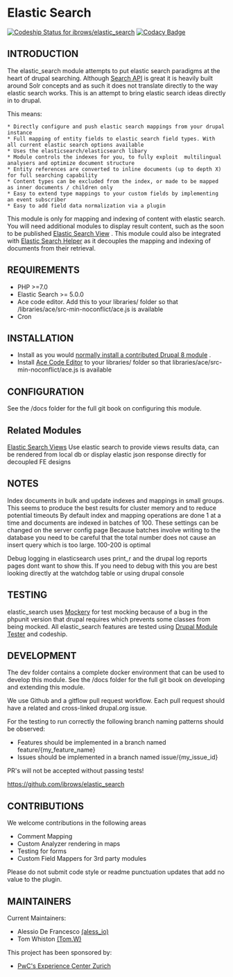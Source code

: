 # Elastic Search
[ ![Codeship Status for ibrows/elastic_search](https://app.codeship.com/projects/3ca0ef00-22a3-0135-eb40-52028c1190b7/status?branch=master)](https://app.codeship.com/projects/221747)
[ ![Codacy Badge](https://api.codacy.com/project/badge/Grade/d3396f1fe8104eac9a376952d37506a9)](https://www.codacy.com?utm_source=github.com&amp;utm_medium=referral&amp;utm_content=ibrows/elastic_search&amp;utm_campaign=Badge_Grade)


INTRODUCTION
------------

The elastic_search module attempts to put elastic search paradigms at the heart of drupal searching. Although [Search API](https://www.drupal.org/project/search_api) is great
it is heavily built around Solr concepts and as such it does not translate directly to the way elastic search works. This is an attempt to bring elastic search ideas directly in to drupal.

This means:

    * Directly configure and push elastic search mappings from your drupal instance
    * Full mapping of entity fields to elastic search field types. With all current elastic search options available
    * Uses the elasticsearch/elasticsearch libary
    * Module controls the indexes for you, to fully exploit  multilingual analysers and optimize document structure
    * Entity references are converted to inline documents (up to depth X) for full searching capability
    * Content types can be excluded from the index, or made to be mapped as inner documents / children only
    * Easy to extend type mappings to your custom fields by implementing an event subscriber
    * Easy to add field data normalization via a plugin

This module is only for mapping and indexing of content with elastic search. You will need additional modules to display result content, such as the soon to be published
[Elastic Search View](https://github.com/ibrows/elastic_search_view) .
This module could also be integrated with [Elastic Search Helper](https://www.drupal.org/project/elasticsearch_helper) as it decouples the mapping and indexing of documents from their retrieval.


REQUIREMENTS
------------

* PHP >=7.0
* Elastic Search >= 5.0.0
* Ace code editor. Add this to your libraries/ folder so that /libraries/ace/src-min-noconflict/ace.js is available
* Cron


INSTALLATION
------------

* Install as you would [normally install a contributed Drupal 8 module](https://drupal.org/documentation/install/modules-themes/modules-8) .
* Install [Ace Code Editor](https://ace.c9.io/) to your libraries/ folder so that libraries/ace/src-min-noconflict/ace.js is available


CONFIGURATION
-------------

See the /docs folder for the full git book on configuring this module.


Related Modules
---------------

[Elastic Search Views](http://drupal.org/project/elastic_search_views)
Use elastic search to provide views results data, can be rendered from local db or display elastic json response directly for decoupled FE designs


NOTES
-----

Index documents in bulk and update indexes and mappings in small groups. This seems to produce the best results for cluster memory and to reduce potential timeouts
By default index and mapping operations are done 1 at a time and documents are indexed in batches of 100. These settings can be changed on the server config page
Because batches involve writing to the database you need to be careful that the total number does not cause an insert query which is too large. 100-200 is optimal

Debug logging in elasticsearch uses print_r and the drupal log reports pages dont want to show this. If you need to debug with this you are best looking directly at the watchdog table or using drupal console


TESTING
-------

elastic_search uses [Mockery](http://docs.mockery.io) for test mocking because of a bug in the phpunit version that drupal requires which prevents some classes from being mocked.
All elastic_search features are tested using [Drupal Module Tester](https://github.com/ibrows/drupal_module_tester) and codeship.


DEVELOPMENT
-----------

The dev folder contains a complete docker environment that can be used to develop this module.
See the /docs folder for the full git book on developing and extending this module.

We use Github and a gitflow pull request workflow.
Each pull request should have a related and cross-linked drupal.org issue.

For the testing to run correctly the following branch naming patterns should be observed:

- Features should be implemented in a branch named feature/{my_feature_name}
- Issues should be implemented in a branch named issue/{my_issue_id}

PR's will not be accepted without passing tests!

https://github.com/ibrows/elastic_search


CONTRIBUTIONS
-------------

We welcome contributions in the following areas

* Comment Mapping
* Custom Analyzer rendering in maps
* Testing for forms
* Custom Field Mappers for 3rd party modules

Please do not submit code style or readme punctuation updates that add no value to the plugin.


MAINTAINERS
-----------

Current Maintainers:

* Alessio De Francesco [(aless_io)](https://www.drupal.org/u/aless_io)
* Tom Whiston [(Tom.W)](https://www.drupal.org/u/tomw-0)

This project has been sponsored by:

* [PwC's Experience Center Zurich](http://digital.pwc.ch/en/)
